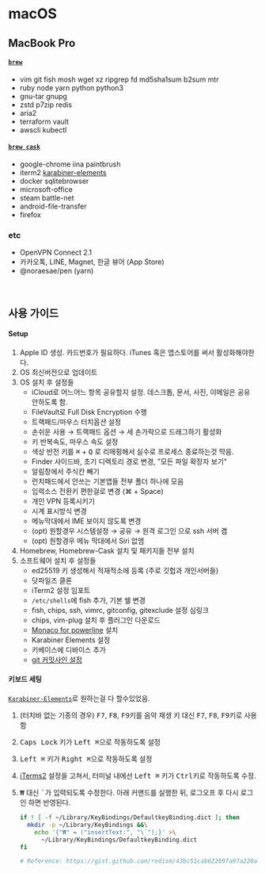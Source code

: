 macOS
========

MacBook Pro
--------
#### [`brew`]
- vim git fish mosh wget xz ripgrep fd md5sha1sum b2sum mtr
- ruby node yarn python python3
- gnu-tar gnupg
- zstd p7zip redis
- aria2
- terraform vault
- awscli kubectl

#### [`brew cask`]
- google-chrome iina paintbrush
- iterm2 [karabiner-elements]
- docker sqlitebrowser
- microsoft-office
- steam battle-net
- android-file-transfer
- firefox

### etc
- OpenVPN Connect 2.1
- 카카오톡, LINE, Magnet, 한글 뷰어 (App Store)
- @noraesae/pen (yarn)

<br>

사용 가이드
--------
#### Setup
1.  Apple ID 생성. 카드번호가 필요하다. iTunes 혹은 앱스토어를 써서 활성화해야한다.
2.  OS 최신버전으로 업데이트
3.  OS 설치 후 설정들
    - iCloud로 어느어느 항목 공유할지 설정. 데스크톱, 문서, 사진, 이메일은 공유 안하도록 함.
    - FileVault로 Full Disk Encryption 수행
    - 트랙패드/마우스 터치옵션 설정
    - 손쉬운 사용 &rarr; 트랙패드 옵션 &rarr; 세 손가락으로 드래그하기 활성화
    - 키 반복속도, 마우스 속도 설정
    - 색상 반전 키를 <kbd>⌘</kbd> + <kbd>Q</kbd> 로 리매핑해서 실수로 프로세스 종료하는것 막음.
    - Finder 사이드바, 초기 디렉토리 경로 변경, "모든 파일 확장자 보기"
    - 알림창에서 주식칸 빼기
    - 런치패드에서 안쓰는 기본앱들 전부 폴더 하나에 모음
    - 입력소스 전환키 편한걸로 변경 (⌘ + Space)
    - 개인 VPN 등록시키기
    - 시계 표시방식 변경
    - 메뉴막대에서 IME 보이지 않도록 변경
    - (opt) 원할경우 시스템설정 &rarr; 공유 &rarr; 원격 로그인 으로 ssh 서버 켬
    - (opt) 원할경우 메뉴 막대에서 Siri 없앰
4.  Homebrew, Homebrew-Cask 설치 및 패키지들 전부 설치
5.  소프트웨어 설치 후 설정들
    - ed25519 키 생성해서 적재적소에 등록 (주로 깃헙과 개인서버들)
    - 닷파일즈 클론
    - iTerm2 설정 임포트
    - `/etc/shells`에 fish 추가, 기본 쉘 변경
    - fish, chips, ssh, vimrc, gitconfig, gitexclude 설정 심링크
    - chips, vim-plug 설치 후 플러그인 다운로드
    - [Monaco for powerline] 설치
    - Karabiner Elements 설정
    - 키베이스에 디바이스 추가
    - [git 커밋사인 설정](https://gist.github.com/simnalamburt/c921a9e70e9a43f5b4743499370d5a88)

#### 키보드 세팅
[`Karabiner-Elements`][karabiner-elements]로 원하는걸 다 할수있었음.

1.  (터치바 없는 기종의 경우)
    <kbd>F7</kbd>, <kbd>F8</kbd>, <kbd>F9</kbd>키를 음악 재생 키 대신
    <kbd>F7</kbd>, <kbd>F8</kbd>, <kbd>F9</kbd>키로 사용함
1.  <kbd>Caps Lock</kbd> 키가 <kbd>Left ⌘</kbd>으로 작동하도록 설정
1.  <kbd>Left ⌘</kbd> 키가 <kbd>Right ⌘</kbd>으로 작동하도록 설정
1.  [iTerms2] 설정을 고쳐서, 터미널 내에선 <kbd>Left ⌘</kbd> 키가
    <kbd>Ctrl</kbd>키로 작동하도록 수정.
1.  <kbd>₩</kbd> 대신 <kbd>\`</kbd>가 입력되도록 수정한다. 아래 커맨드를 실행한
    뒤, 로그오프 후 다시 로그인 하면 반영된다.

    ```bash
    if ! [ -f ~/Library/KeyBindings/DefaultkeyBinding.dict ]; then
      mkdir -p ~/Library/KeyBindings &&\
        echo '{"₩" = ("insertText:", "\`");}' >\
          ~/Library/KeyBindings/DefaultkeyBinding.dict
    fi

    # Reference: https://gist.github.com/redism/43bc51cab62269fa97a220a7bb5e1103
    ```

[Monaco for powerline]: https://gist.github.com/simnalamburt/90965dcb09cec6b82320/raw/58a9f61143273d5226be352d2c29ecf738e5bffd/monaco-powerline.otf
[rustup]: https://www.rust-lang.org/ko-KR/install.html
[`brew`]: http://brew.sh
[`brew cask`]: https://caskroom.github.io/
[karabiner-elements]: https://github.com/tekezo/Karabiner-Elements
[dash]: https://kapeli.com/dash
[exa]: https://the.exa.website/
[iTerms2]: https://www.iterm2.com/
